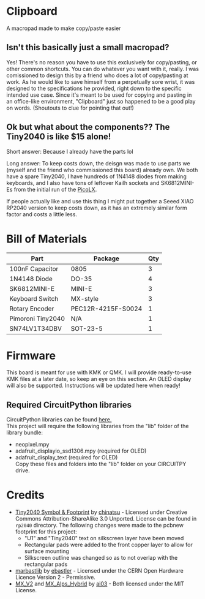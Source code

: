 # Clipboard
A macropad made to make copy/paste easier

## Isn't this basically just a small macropad?
Yes! There's no reason you have to use this exclusively for copy/pasting, or other common shortcuts. You can do whatever you want with it, really. I was comissioned to design this by a friend who does a lot of copy/pasting at work. As he would like to save himself from a perpetually sore wrist, it was designed to the specifications he provided, right down to the specific intended use case. Since it's meant to be used for copying and pasting in an office-like environment, "Clipboard" just so happened to be a good play on words. (Shoutouts to clue for pointing that out!)

## Ok but what about the components?? The Tiny2040 is like $15 alone!
Short answer: Because I already have the parts lol

Long answer: To keep costs down, the deisgn was made to use parts we (myself and the friend who commissioned this board) already own. We both have a spare Tiny2040, I have hundreds of 1N4148 diodes from making keyboards, and I also have tons of leftover Kailh sockets and SK6812MINI-Es from the initial run of the [PicoLX](https://github.com/dj505/PicoLX).

If people actually like and use this thing I might put together a Seeed XIAO RP2040 version to keep costs down, as it has an extremely similar form factor and costs a little less.

# Bill of Materials

|       Part       |      Package      | Qty |
|------------------|-------------------|-----|
| 100nF Capacitor  | 0805              | 3   |
| 1N4148 Diode     | DO-35             | 4   |
| SK6812MINI-E     | MINI-E            | 3   |
| Keyboard Switch  | MX-style          | 3   |
| Rotary Encoder   | PEC12R-4215F-S0024| 1   |
| Pimoroni Tiny2040| N/A               | 1   |
| SN74LV1T34DBV    | SOT-23-5          | 1   |

# Firmware
This board is meant for use with KMK or QMK. I will provide ready-to-use KMK files at a later date, so keep an eye on this section. An OLED display will also be supported. Instructions will be updated here when ready!

## Required CircuitPython libraries
CircuitPython libraries can be found [here.](https://circuitpython.org/libraries)  
This project will require the following libraries from the "lib" folder of the library bundle:
* neopixel.mpy
* adafruit_displayio_ssd1306.mpy (required for OLED)
* adafruit_display_text (required for OLED)  
Copy these files and folders into the "lib" folder on your CIRCUITPY drive.

# Credits
* [Tiny2040 Symbol & Footprint](https://github.com/chinatsu/tiny2040) by [chinatsu](https://github.com/chinatsu) - Licensed under Creative Commons Attribution-ShareAlike 3.0 Unported. License can be found in `rp2040` directory. The following changes were made to the pcbnew footprint for this project:
    * "U1" and "Tiny2040" text on silkscreen layer have been moved
    * Rectangular pads were added to the front copper layer to allow for surface mounting
    * Silkscreen outline was changed so as to not overlap with the rectangular pads
* [marbastlib](https://github.com/ebastler/marbastlib) by [ebastler](https://github.com/ebastler) - Licensed under the CERN Open Hardware Licence Version 2 - Permissive.
* [MX_V2](https://github.com/ai03-2725/MX_V2) and [MX_Alps_Hybrid](https://github.com/ai03-2725/MX_Alps_Hybrid) by [ai03](https://github.com/ai03-2725) - Both licensed under the MIT License.

